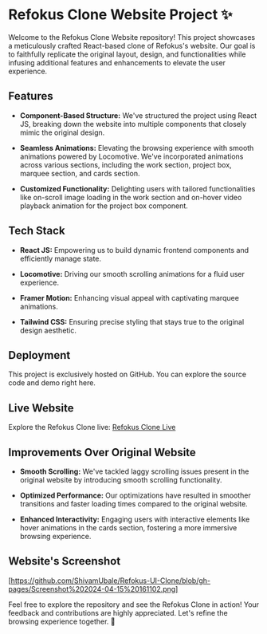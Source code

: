 # Refokus Clone Website Project ✨

Welcome to the Refokus Clone Website repository! This project showcases a meticulously crafted React-based clone of Refokus's website. Our goal is to faithfully replicate the original layout, design, and functionalities while infusing additional features and enhancements to elevate the user experience.

## Features

- **Component-Based Structure:** We've structured the project using React JS, breaking down the website into multiple components that closely mimic the original design.

- **Seamless Animations:** Elevating the browsing experience with smooth animations powered by Locomotive. We've incorporated animations across various sections, including the work section, project box, marquee section, and cards section.

- **Customized Functionality:** Delighting users with tailored functionalities like on-scroll image loading in the work section and on-hover video playback animation for the project box component.

## Tech Stack

- **React JS:** Empowering us to build dynamic frontend components and efficiently manage state.

- **Locomotive:** Driving our smooth scrolling animations for a fluid user experience.

- **Framer Motion:** Enhancing visual appeal with captivating marquee animations.

- **Tailwind CSS:** Ensuring precise styling that stays true to the original design aesthetic.

## Deployment

This project is exclusively hosted on GitHub. You can explore the source code and demo right here.

## Live Website

Explore the Refokus Clone live: [Refokus Clone Live](https://shivamubale.github.io/Refokus-UI-Clone/)

## Improvements Over Original Website

- **Smooth Scrolling:** We've tackled laggy scrolling issues present in the original website by introducing smooth scrolling functionality.

- **Optimized Performance:** Our optimizations have resulted in smoother transitions and faster loading times compared to the original website.

- **Enhanced Interactivity:** Engaging users with interactive elements like hover animations in the cards section, fostering a more immersive browsing experience.

## Website's Screenshot

[https://github.com/ShivamUbale/Refokus-UI-Clone/blob/gh-pages/Screenshot%202024-04-15%20161102.png]

Feel free to explore the repository and see the Refokus Clone in action! Your feedback and contributions are highly appreciated. Let's refine the browsing experience together. 🚀
